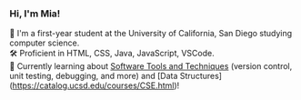 ### Hi, I'm Mia!

🚌 I'm a first-year student at the University of California, San Diego studying computer science. </br>
🛠️ Proficient in HTML, CSS, Java, JavaScript, VSCode. </br>
🌟 Currently learning about [Software Tools and Techniques](https://catalog.ucsd.edu/courses/CSE.html) (version control, unit testing, debugging, and more) and [Data Structures] (https://catalog.ucsd.edu/courses/CSE.html)! </br>
